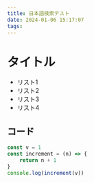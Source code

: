 ```yaml
---
title: 日本語検索テスト
date: 2024-01-06 15:17:07
tags:
---
```

# タイトル
- リスト1
- リスト2
- リスト3
- リスト4

## コード
```js
const v = 1
const increment = (n) => {
    return n + 1
}
console.log(increment(v))
```
